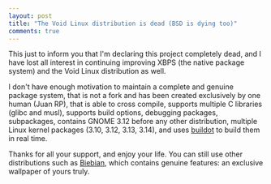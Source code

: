```yaml
---
layout: post
title: "The Void Linux distribution is dead (BSD is dying too)"
comments: true
---
```


This just to inform you that I'm declaring this project completely dead, and I have
lost all interest in continuing improving XBPS (the native package system) and
the Void Linux distribution as well.

I don't have enough motivation to maintain a complete and genuine package system,
that is not a fork and has been created exclusively by one human (Juan RP), that
is able to cross compile, supports multiple C libraries (glibc and musl),
supports build options, debugging packages, subpackages, contains GNOME 3.12 before
any other distribution, multiple Linux kernel packages (3.10, 3.12, 3.13, 3.14),
and uses [buildot](http://build.voidlinux.eu:8010/) to build them in real time.

Thanks for all your support, and enjoy your life. You can still use other distributions
such as [Biebian](http://biebian.sourceforge.net/), which contains genuine features:
an exclusive wallpaper of yours truly.
